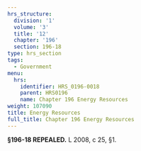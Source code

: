 ```yaml
---
hrs_structure:
  division: '1'
  volume: '3'
  title: '12'
  chapter: '196'
  section: 196-18
type: hrs_section
tags:
  - Government
menu:
  hrs:
    identifier: HRS_0196-0018
    parent: HRS0196
    name: Chapter 196 Energy Resources
weight: 107090
title: Energy Resources
full_title: Chapter 196 Energy Resources
---
```

**§196-18 REPEALED.** L 2008, c 25, §1.